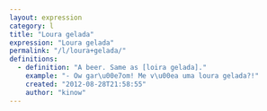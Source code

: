 ```yaml
---
layout: expression
category: l
title: "Loura gelada"
expression: "Loura gelada"
permalink: "/l/loura+gelada/"
definitions:
  - definition: "A beer. Same as [loira gelada]."
    example: "- Ow gar\u00e7om! Me v\u00ea uma loura gelada?!"
    created: "2012-08-28T21:58:55"
    author: "kinow"
---
```

